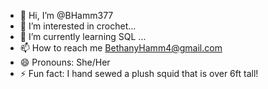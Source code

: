 - 👋 Hi, I’m @BHamm377
- 👀 I’m interested in crochet...
- 🌱 I’m currently learning SQL ...
- 📫 How to reach me BethanyHamm4@gmail.com
- 😄 Pronouns: She/Her
- ⚡ Fun fact: I hand sewed a plush squid that is over 6ft tall!

<!---
BHamm377/BHamm377 is a ✨ special ✨ repository because its `README.md` (this file) appears on your GitHub profile.
You can click the Preview link to take a look at your changes.
--->
